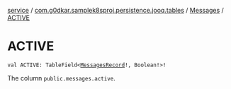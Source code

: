 [service](../../index.md) / [com.g0dkar.samplek8sproj.persistence.jooq.tables](../index.md) / [Messages](index.md) / [ACTIVE](./-a-c-t-i-v-e.md)

# ACTIVE

`val ACTIVE: TableField<`[`MessagesRecord`](../../com.g0dkar.samplek8sproj.persistence.jooq.tables.records/-messages-record/index.md)`!, Boolean!>!`

The column `public.messages.active`.

